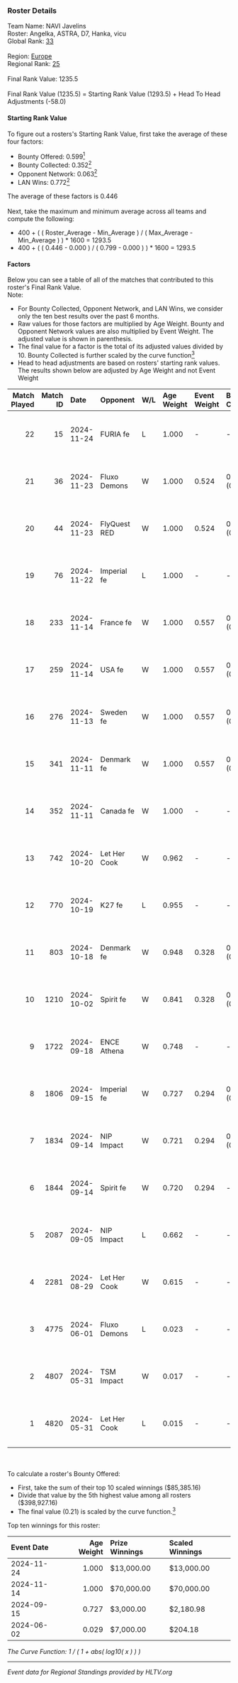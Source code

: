 ### Roster Details<br />
Team Name: NAVI Javelins<br />
Roster: Angelka, ASTRA, D7, Hanka, vicu<br />
Global Rank: [33](../../standings_global_2024_11_25.md)<br />
<br />
Region: [Europe]( ../../standings_europe_2024_11_25.md)<br />
Regional Rank: [25]( ../../standings_europe_2024_11_25.md)<br />
<br />
Final Rank Value:  1235.5<br />
<br />
Final Rank Value (1235.5) = Starting Rank Value (1293.5) + Head To Head Adjustments (-58.0)<br />

#### Starting Rank Value<br />
To figure out a rosters's Starting Rank Value, first take the average of these four factors:<br />
- Bounty Offered: 0.599[<sup>1</sup>](#table2)
- Bounty Collected: 0.352[<sup>2</sup>](#table1)
- Opponent Network: 0.063[<sup>2</sup>](#table1)
- LAN Wins: 0.772[<sup>2</sup>](#table1)

The average of these factors is 0.446<br />
<br />
Next, take the maximum and minimum average across all teams and compute the following:<br />
- 400 + ( ( Roster_Average - Min_Average ) / ( Max_Average - Min_Average ) ) * 1600 = 1293.5
- 400 + ( ( 0.446 - 0.000 ) / ( 0.799 - 0.000 ) ) * 1600 = 1293.5


#### Factors<br />
Below you can see a table of all of the matches that contributed to this roster's Final Rank Value.<br />
Note:<br />

- For Bounty Collected, Opponent Network, and LAN Wins, we consider only the ten best results over the past 6 months.
- Raw values for those factors are multiplied by Age Weight. Bounty and Opponent Network values are also multiplied by Event Weight. The adjusted value is shown in parenthesis.
- The final value for a factor is the total of its adjusted values divided by 10. Bounty Collected is further scaled by the curve function[<sup>3</sup>](#curveFunction)
- Head to head adjustments are based on rosters' starting rank values. The results shown below are adjusted by Age Weight and not Event Weight
<span id="table1"></span><br />


| Match Played | Match ID | Date       | Opponent     | W/L | Age Weight | Event Weight | Bounty Collected | Opponent Network | LAN Wins  | H2H Adj. | Roster                            |
| -: | -: | :- | :- | :- | :- | :- | :- | :- | :- | -: | :- |
|           22 |       15 | 2024-11-24 | FURIA fe     | L   | 1.000      | -            | -                | -                | -         |   -21.01 | Angelka, ASTRA, D7, Hanka, vicu   |
|           21 |       36 | 2024-11-23 | Fluxo Demons | W   | 1.000      | 0.524        | 0.024 (0.013)    | 0.198 (0.103)    | 1 (1.000) |     2.50 | Angelka, ASTRA, D7, Hanka, vicu   |
|           20 |       44 | 2024-11-23 | FlyQuest RED | W   | 1.000      | 0.524        | 0.012 (0.006)    | 0.193 (0.101)    | 1 (1.000) |     1.71 | Angelka, ASTRA, D7, Hanka, vicu   |
|           19 |       76 | 2024-11-22 | Imperial fe  | L   | 1.000      | -            | -                | -                | -         |   -20.93 | Angelka, ASTRA, D7, Hanka, vicu   |
|           18 |      233 | 2024-11-14 | France fe    | W   | 1.000      | 0.557        | 0.102 (0.057)    | 0.181 (0.101)    | 1 (1.000) |     6.66 | Angelka, Hanka, LETi, Liina, vicu |
|           17 |      259 | 2024-11-14 | USA fe       | W   | 1.000      | 0.557        | 0.025 (0.014)    | 0.072 (0.040)    | 1 (1.000) |     3.36 | Angelka, Hanka, LETi, Liina, vicu |
|           16 |      276 | 2024-11-13 | Sweden fe    | W   | 1.000      | 0.557        | 0.013 (0.007)    | -                | 1 (1.000) |     1.25 | Angelka, Hanka, LETi, Liina, vicu |
|           15 |      341 | 2024-11-11 | Denmark fe   | W   | 1.000      | 0.557        | 0.015 (0.009)    | 0.125 (0.070)    | 1 (1.000) |     1.98 | Angelka, Hanka, LETi, Liina, vicu |
|           14 |      352 | 2024-11-11 | Canada fe    | W   | 1.000      | -            | -                | -                | 1 (1.000) |     0.34 | Angelka, Hanka, LETi, Liina, vicu |
|           13 |      742 | 2024-10-20 | Let Her Cook | W   | 0.962      | -            | -                | -                | 0 (0.000) |     1.28 | Angelka, ASTRA, D7, Hanka, vicu   |
|           12 |      770 | 2024-10-19 | K27 fe       | L   | 0.955      | -            | -                | -                | -         |   -27.95 | Angelka, ASTRA, D7, Hanka, vicu   |
|           11 |      803 | 2024-10-18 | Denmark fe   | W   | 0.948      | 0.328        | 0.015 (0.005)    | 0.125 (0.039)    | 0 (0.000) |     1.64 | Angelka, ASTRA, D7, Hanka, vicu   |
|           10 |     1210 | 2024-10-02 | Spirit fe    | W   | 0.841      | 0.328        | 0.008 (0.002)    | 0.148 (0.041)    | -         |     0.90 | Angelka, ASTRA, D7, Hanka, vicu   |
|            9 |     1722 | 2024-09-18 | ENCE Athena  | W   | 0.748      | -            | -                | -                | -         |     0.51 | Angelka, ASTRA, D7, Hanka, vicu   |
|            8 |     1806 | 2024-09-15 | Imperial fe  | W   | 0.727      | 0.294        | 0.132 (0.028)    | 0.296 (0.063)    | -         |     6.93 | Angelka, ASTRA, D7, Hanka, vicu   |
|            7 |     1834 | 2024-09-14 | NIP Impact   | W   | 0.721      | 0.294        | 0.019 (0.004)    | 0.180 (0.038)    | -         |     1.88 | Angelka, ASTRA, D7, Hanka, vicu   |
|            6 |     1844 | 2024-09-14 | Spirit fe    | W   | 0.720      | 0.294        | -                | 0.148 (0.031)    | -         |     0.80 | Angelka, ASTRA, D7, Hanka, vicu   |
|            5 |     2087 | 2024-09-05 | NIP Impact   | L   | 0.662      | -            | -                | -                | -         |   -19.38 | Angelka, ASTRA, D7, Hanka, vicu   |
|            4 |     2281 | 2024-08-29 | Let Her Cook | W   | 0.615      | -            | -                | -                | -         |     0.65 | Angelka, ASTRA, D7, Hanka, vicu   |
|            3 |     4775 | 2024-06-01 | Fluxo Demons | L   | 0.023      | -            | -                | -                | -         |    -0.67 | Angelka, Hanka, LETi, Liina, vicu |
|            2 |     4807 | 2024-05-31 | TSM Impact   | W   | 0.017      | -            | -                | -                | 1 (0.017) |     0.01 | Angelka, Hanka, LETi, Liina, vicu |
|            1 |     4820 | 2024-05-31 | Let Her Cook | L   | 0.015      | -            | -                | -                | -         |    -0.45 | Angelka, Hanka, LETi, Liina, vicu |

<br />
<span id="table2"></span><br />
To calculate a roster's Bounty Offered:<br />

- First, take the sum of their top 10 scaled winnings ($85,385.16)
- Divide that value by the 5th highest value among all rosters ($398,927.16)
- The final value (0.21) is scaled by the curve function.[<sup>3</sup>](#curveFunction)

Top ten winnings for this roster:<br />

| Event Date | Age Weight | Prize Winnings | Scaled Winnings |
| :- | -: | :- | :- |
| 2024-11-24 |      1.000 | $13,000.00     | $13,000.00      |
| 2024-11-14 |      1.000 | $70,000.00     | $70,000.00      |
| 2024-09-15 |      0.727 | $3,000.00      | $2,180.98       |
| 2024-06-02 |      0.029 | $7,000.00      | $204.18         |


<span id="curveFunction"></span>_The Curve Function: 1 / ( 1 + abs( log10( x ) ) )_<br />

---
_Event data for Regional Standings provided by HLTV.org_<br />

